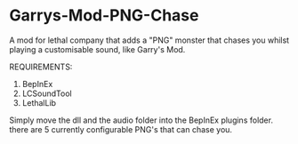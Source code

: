 # Garrys-Mod-PNG-Chase
A mod for lethal company that adds a "PNG" monster that chases you whilst playing a customisable sound, like Garry's Mod.

REQUIREMENTS:
1) BepInEx
2) LCSoundTool
3) LethalLib

Simply move the dll and the audio folder into the BepInEx plugins folder. there are 5 currently configurable PNG's that can chase you.
